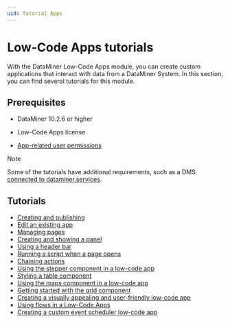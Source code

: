 ```yaml
---
uid: Tutorial_Apps
---
```


# Low-Code Apps tutorials

With the DataMiner Low-Code Apps module, you can create custom applications that interact with data from a DataMiner System. In this section, you can find several tutorials for this module.

## Prerequisites

- DataMiner 10.2.6 or higher

- Low-Code Apps license

- [App-related user permissions](xref:DataMiner_user_permissions#modules--user-definable-apps--view-apps)

> [!NOTE]
> Some of the tutorials have additional requirements, such as a DMS [connected to dataminer.services](xref:Connecting_your_DataMiner_System_to_the_cloud).

## Tutorials

- [Creating and publishing](xref:Tutorial_Apps_Creating_And_Publishing)
- [Edit an existing app](xref:Tutorial_Apps_Edit_Existing_App)
- [Managing pages](xref:Tutorial_Apps_Managing_Pages)
- [Creating and showing a panel](xref:Tutorial_Apps_Panel)
- [Using a header bar](xref:Tutorial_Apps_Headerbar)
- [Running a script when a page opens](xref:Tutorial_Apps_Script_Upon_Page_Load)
- [Chaining actions](xref:Tutorial_Apps_Chaining_Actions)
- [Using the stepper component in a low-code app](xref:TutorialStepper)
- [Styling a table component](xref:Tutorial_Apps_Style_A_Table)
- [Using the maps component in a low-code app](xref:TutorialMaps)
- [Getting started with the grid component](xref:Tutorial_Apps_Grid)
- [Creating a visually appealing and user-friendly low-code app](xref:Tutorial_App_Design)
- [Using flows in a Low-Code Apps](xref:Tutorial_Apps_Flows)
- [Creating a custom event scheduler low-code app](xref:Tutorial_Custom_Event_Scheduler_LCA)
